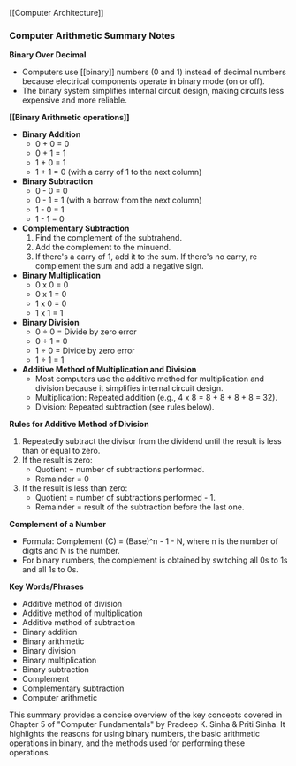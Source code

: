 [[Computer Architecture]]
### Computer Arithmetic Summary Notes

**Binary Over Decimal**

- Computers use [[binary]] numbers (0 and 1) instead of decimal numbers because electrical components operate in binary mode (on or off).
- The binary system simplifies internal circuit design, making circuits less expensive and more reliable.

**[[Binary Arithmetic operations]]**

- **Binary Addition**
    - 0 + 0 = 0
    - 0 + 1 = 1
    - 1 + 0 = 1
    - 1 + 1 = 0 (with a carry of 1 to the next column)
- **Binary Subtraction**
    - 0 - 0 = 0
    - 0 - 1 = 1 (with a borrow from the next column)
    - 1 - 0 = 1
    - 1 - 1 = 0
- **Complementary Subtraction**
    1. Find the complement of the subtrahend.
    2. Add the complement to the minuend.
    3. If there's a carry of 1, add it to the sum. If there's no carry, re complement the sum and add a negative sign.
- **Binary Multiplication**
    - 0 x 0 = 0
    - 0 x 1 = 0
    - 1 x 0 = 0
    - 1 x 1 = 1
- **Binary Division**
    - 0 ÷ 0 = Divide by zero error
    - 0 ÷ 1 = 0
    - 1 ÷ 0 = Divide by zero error
    - 1 ÷ 1 = 1
- **Additive Method of Multiplication and Division**
    - Most computers use the additive method for multiplication and division because it simplifies internal circuit design.
    - Multiplication: Repeated addition (e.g., 4 x 8 = 8 + 8 + 8 + 8 = 32).
    - Division: Repeated subtraction (see rules below).

**Rules for Additive Method of Division**

1. Repeatedly subtract the divisor from the dividend until the result is less than or equal to zero.
2. If the result is zero:
    - Quotient = number of subtractions performed.
    - Remainder = 0
3. If the result is less than zero:
    - Quotient = number of subtractions performed - 1.
    - Remainder = result of the subtraction before the last one.

**Complement of a Number**

- Formula: Complement (C) = (Base)^n - 1 - N, where n is the number of digits and N is the number.
- For binary numbers, the complement is obtained by switching all 0s to 1s and all 1s to 0s.

**Key Words/Phrases**

- Additive method of division
- Additive method of multiplication
- Additive method of subtraction
- Binary addition
- Binary arithmetic
- Binary division
- Binary multiplication
- Binary subtraction
- Complement
- Complementary subtraction
- Computer arithmetic

This summary provides a concise overview of the key concepts covered in Chapter 5 of "Computer Fundamentals" by Pradeep K. Sinha & Priti Sinha. It highlights the reasons for using binary numbers, the basic arithmetic operations in binary, and the methods used for performing these operations.